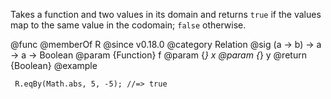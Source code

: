 Takes a function and two values in its domain and returns `true` if the
values map to the same value in the codomain; `false` otherwise.

@func
@memberOf R
@since v0.18.0
@category Relation
@sig (a -> b) -> a -> a -> Boolean
@param {Function} f
@param {*} x
@param {*} y
@return {Boolean}
@example

     R.eqBy(Math.abs, 5, -5); //=> true
